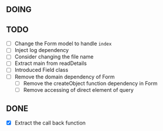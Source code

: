 ## DOING

## TODO

- [ ] Change the Form model to handle `index`
- [ ] Inject log dependency
- [ ] Consider changing the file name
- [ ] Extract main from readDetails
- [ ] Introduced Field class
- [ ] Remove the domain dependency of Form
  - [ ] Remove the createObject function dependency in Form
  - [ ] Remove accessing of direct element of query

## DONE

- [x] Extract the call back function
